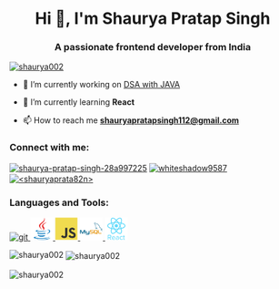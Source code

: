 <h1 align="center">Hi 👋, I'm Shaurya Pratap Singh</h1>
<h3 align="center">A passionate frontend developer from India</h3>

<p align="left"> <a href="https://github.com/ryo-ma/github-profile-trophy"><img src="https://github-profile-trophy.vercel.app/?username=shaurya002" alt="shaurya002" /></a> </p>

- 🔭 I’m currently working on [DSA with JAVA](https://github.com/shaurya002/DSA-with-Java)

- 🌱 I’m currently learning **React**

- 📫 How to reach me **shauryapratapsingh112@gmail.com**

<h3 align="left">Connect with me:</h3>
<p align="left">
<a href="https://linkedin.com/in/shaurya-pratap-singh-28a997225" target="blank"><img align="center" src="https://raw.githubusercontent.com/rahuldkjain/github-profile-readme-generator/master/src/images/icons/Social/linked-in-alt.svg" alt="shaurya-pratap-singh-28a997225" height="30" width="40" /></a>
<a href="https://www.leetcode.com/whiteshadow9587" target="blank"><img align="center" src="https://raw.githubusercontent.com/rahuldkjain/github-profile-readme-generator/master/src/images/icons/Social/leet-code.svg" alt="whiteshadow9587" height="30" width="40" /></a>
<a href="https://auth.geeksforgeeks.org/user/<shauryaprata82n>" target="blank"><img align="center" src="https://raw.githubusercontent.com/rahuldkjain/github-profile-readme-generator/master/src/images/icons/Social/geeks-for-geeks.svg" alt="<shauryaprata82n>" height="30" width="40" /></a>
</p>

<h3 align="left">Languages and Tools:</h3>
<p align="left"> <a href="https://git-scm.com/" target="_blank" rel="noreferrer"> <img src="https://www.vectorlogo.zone/logos/git-scm/git-scm-icon.svg" alt="git" width="40" height="40"/> </a> <a href="https://www.java.com" target="_blank" rel="noreferrer"> <img src="https://raw.githubusercontent.com/devicons/devicon/master/icons/java/java-original.svg" alt="java" width="40" height="40"/> </a> <a href="https://developer.mozilla.org/en-US/docs/Web/JavaScript" target="_blank" rel="noreferrer"> <img src="https://raw.githubusercontent.com/devicons/devicon/master/icons/javascript/javascript-original.svg" alt="javascript" width="40" height="40"/> </a> <a href="https://www.mysql.com/" target="_blank" rel="noreferrer"> <img src="https://raw.githubusercontent.com/devicons/devicon/master/icons/mysql/mysql-original-wordmark.svg" alt="mysql" width="40" height="40"/> </a> <a href="https://reactjs.org/" target="_blank" rel="noreferrer"> <img src="https://raw.githubusercontent.com/devicons/devicon/master/icons/react/react-original-wordmark.svg" alt="react" width="40" height="40"/> </a> </p>

<p><img align="left" src="https://github-readme-stats.vercel.app/api/top-langs?username=shaurya002&show_icons=true&locale=en&layout=compact" alt="shaurya002" /></p>

<p>&nbsp;<img align="center" src="https://github-readme-stats.vercel.app/api?username=shaurya002&show_icons=true&locale=en" alt="shaurya002" /></p>

<p><img align="center" src="https://github-readme-streak-stats.herokuapp.com/?user=shaurya002&" alt="shaurya002" /></p>
